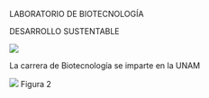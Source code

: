 LABORATORIO DE BIOTECNOLOGÍA 

DESARROLLO SUSTENTABLE

![](http://queesel.info/wp-content/uploads/2016/04/jpg)

La carrera de Biotecnología se imparte en la UNAM


![](http://queesel.info/wp-content/uploads/2016/04/jpg)
Figura 2